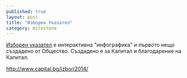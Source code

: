 ```yaml
---
published: true
layout: post
title: "Изборен Указател"
category: milestone
---
```


[Изборен указател](http://www.capital.bg/izbori2014/) е интерактивна "инфографика" и първото нещо създадено от Общество. Създадено е за Капитал и благодарение на Капитал.

http://www.capital.bg/izbori2014/